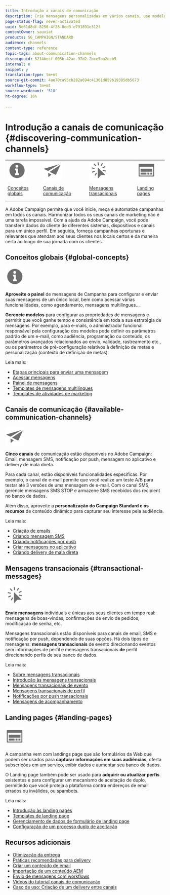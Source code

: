 ```yaml
---
title: Introdução a canais de comunicação
description: Crie mensagens personalizadas em vários canais, use modelos, crie landings page e verifique as práticas recomendadas dos delivery.
page-status-flag: never-activated
uuid: 5d61d8df-8256-4f28-8dd3-e791891e312f
contentOwner: sauviat
products: SG_CAMPAIGN/STANDARD
audience: channels
content-type: reference
topic-tags: about-communication-channels
discoiquuid: 5214becf-005b-42ac-97d2-2bce5ba2ecb5
internal: n
snippet: y
translation-type: tm+mt
source-git-commit: 4ae70ca95cb282a694c41361d859b19385db5673
workflow-type: tm+mt
source-wordcount: '518'
ht-degree: 16%

---
```



# Introdução a canais de comunicação {#discovering-communication-channels}

<table>
<tr>
<td><img src="assets/do-not-localize/icon_concepts.svg" width="60px"><p><a href="#global-concepts">Conceitos globais</a></p></td>
<td><img src="assets/do-not-localize/icon_channels.svg" width="60px"><p><a href="#available-communication-channels">Canais de comunicação</a></p></td>
<td><img src="assets/do-not-localize/icon_transactional.svg" width="60px"><p><a href="#transactional-messages">Mensagens transacionais</a></p></td>
<td><img src="assets/do-not-localize/icon_landing.svg" width="60px"><p><a href="#landing-pages">Landing pages</a></p></td></tr>
</table>

A Adobe Campaign permite que você inicie, meça e automatize campanhas em todos os canais.
Harmonizar todos os seus canais de marketing não é uma tarefa impossível. Com a ajuda da Adobe Campaign, você pode transferir dados do cliente de diferentes sistemas, dispositivos e canais para um único perfil. Em seguida, forneça campanhas oportunas e relevantes que atendam aos seus clientes nos locais certos e da maneira certa ao longo de sua jornada com os clientes.

## Conceitos globais {#global-concepts}

<img src="assets/do-not-localize/icon_concepts.svg" width="60px">

**Aproveite o painel** de mensagens de Campanha para configurar e enviar suas mensagens de um único local, bem como acessar várias funcionalidades, como agendamento, mensagens multilíngues...

**Gerencie modelos** para configurar as propriedades de mensagens e permitir que você ganhe tempo e consistência em toda a sua estratégia de mensagens. Por exemplo, para e-mails, o administrador funcional responsável pela configuração dos modelos pode definir os parâmetros padrão de um e-mail, como audiência, programação ou conteúdo, os parâmetros avançados relacionados ao envio, validade, rastreamento etc., ou os parâmetros de pré-configuração relativos à definição de metas e personalização (contexto de definição de metas).

Leia mais:

* [Etapas principais para enviar uma mensagem](../../channels/using/key-steps-to-send-a-message.md)
* [Acessar mensagens](../../channels/using/accessing-messages.md)
* [Painel de mensagens](../../channels/using/message-dashboard.md)
* [Templates de mensagens multilíngues](../../channels/using/multilingual-messages-template.md)
* [Templates de atividades de marketing](../../start/using/marketing-activity-templates.md)

## Canais de comunicação {#available-communication-channels}

<img src="assets/do-not-localize/icon_channels.svg"  width="60px">

**Cinco canais** de comunicação estão disponíveis no Adobe Campaign: Email, mensagem SMS, notificação por push, mensagem no aplicativo e delivery de mala direta.

Para cada canal, estão disponíveis funcionalidades específicas. Por exemplo, o canal de e-mail permite que você realize um teste A/B para testar até 3 versões de uma mensagem de e-mail. Com o canal SMS, gerencie mensagens SMS STOP e armazene SMS recebidos dos recipient no banco de dados.

Além disso, aproveite a **personalização do Campaign Standard e os recursos** de conteúdo dinâmico para capturar seu interesse pela audiência.

Leia mais:

* [Criação de emails](../../channels/using/about-emails.md)
* [Criando mensagem SMS](../../channels/using/about-sms-messages.md)
* [Criando notificações por push](../../channels/using/about-push-notifications.md)
* [Criar mensagens no aplicativo](../../channels/using/about-in-app-messaging.md)
* [Criando delivery de mala direta](../../channels/using/about-direct-mail.md)

## Mensagens transacionais {#transactional-messages}

<img src="assets/do-not-localize/icon_transactional.svg" width="60px">

**Envie mensagens** individuais e únicas aos seus clientes em tempo real: mensagens de boas-vindas, confirmações de envio de pedidos, modificação de senha, etc.

Mensagens transacionais estão disponíveis para canais de email, SMS e notificação por push, dependendo de suas opções. Há dois tipos de mensagens: **mensagens transacionais** de evento direcionando eventos sem informações de perfil e mensagens transacionais **de** perfil direcionando perfis de seu banco de dados.

Leia mais:

* [Sobre mensagens transacionais](../../channels/using/getting-started-with-transactional-msg.md)
* [Introdução às mensagens transacionais](../../channels/using/getting-started-with-transactional-msg.md)
* [Mensagens transacionais de evento](../../channels/using/event-transactional-messages.md)
* [Mensagens transacionais de perfil](../../channels/using/profile-transactional-messages.md)
* [Notificações por push transacionais](../../channels/using/transactional-push-notifications.md)
* [Mensagens de acompanhamento](../../channels/using/follow-up-messages.md)

## Landing pages {#landing-pages}

<img src="assets/do-not-localize/icon_landing.svg" width="60px">

A campanha vem com landings page que são formulários da Web que podem ser usados para **capturar informações em suas audiências**, oferta subscrições em um serviço, exibir dados e aumentar seu banco de dados.

O Landing page também pode ser usado para **adquirir ou atualizar perfis** existentes e para configurar um mecanismo de aceitação de duplo, permitindo que você proteja a plataforma contra endereços de email errados ou inválidos, ou spambots.

Leia mais:

* [Introdução às landing pages](../../channels/using/getting-started-with-landing-pages.md)
* [Templates de landing page](../../channels/using/landing-page-templates.md)
* [Gerenciamento de dados de formulário de landing page](../../channels/using/managing-landing-page-form-data.md)
* [Configuração de um processo duplo de aceitação](../../channels/using/setting-up-a-double-opt-in-process.md)

## Recursos adicionais

* [Otimização da entrega](../../sending/using/about-deliverability.md)
* [Práticas recomendadas para delivery](../../sending/using/delivery-best-practices.md)
* [Criar um conteúdo de email](../../designing/using/designing-content-in-adobe-campaign.md)
* [Importação de um conteúdo AEM](../../integrating/using/creating-email-experience-manager.md)
* [Envio de mensagens com workflows](../../automating/using/about-channel-activities.md)
* [Vídeos do tutorial canais de comunicação](https://docs.adobe.com/content/help/en/campaign-standard-learn/tutorials/communication-channels/email/create-email-from-homepage.html)
* [Caso de uso: Criação de um delivery entre canais](../../automating/using/workflow-cross-channel-delivery.md)
